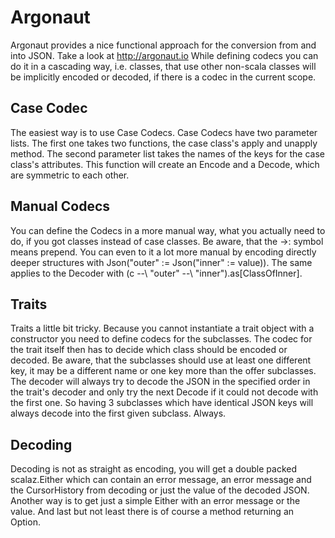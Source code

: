 # Argonaut

Argonaut provides a nice functional approach for the conversion from and into JSON. 
Take a look at http://argonaut.io
While defining codecs you can do it in a cascading way, i.e. classes, that use other non-scala classes will be implicitly encoded or decoded, if there is a codec in the current scope.

## Case Codec
The easiest way is to use Case Codecs. Case Codecs have two parameter lists. The first one takes two functions, the case class's apply and unapply method. The second parameter list takes the names of the keys for the case class's attributes. This function will create an Encode and a Decode, which are symmetric to each other. 

## Manual Codecs
You can define the Codecs in a more manual way, what you actually need to do, if you got classes instead of case classes. Be aware, that the ->: symbol means prepend. You can even to it a lot more manual by encoding directly deeper structures with Json("outer" := Json("inner" := value)). The same applies to the Decoder with (c --\ "outer" --\ "inner").as[ClassOfInner].

## Traits
Traits a little bit tricky. Because you cannot instantiate a trait object with a constructor you need to define codecs for the subclasses. The codec for the trait itself then has to decide which class should be encoded or decoded. Be aware, that the subclasses should use at least one different key, it may be a different name or one key more than the offer subclasses. The decoder will always try to decode the JSON in the specified order in the trait's decoder and only try the next Decode if it could not decode with the first one. So having 3 subclasses which have identical JSON keys will always decode into the first given subclass. Always. 

## Decoding
Decoding is not as straight as encoding, you will get a double packed scalaz.Either which can contain an error message, an error message and the CursorHistory from decoding or just the value of the decoded JSON. 
Another way is to get just a simple Either with an error message or the value. 
And last but not least there is of course a method returning an Option.
